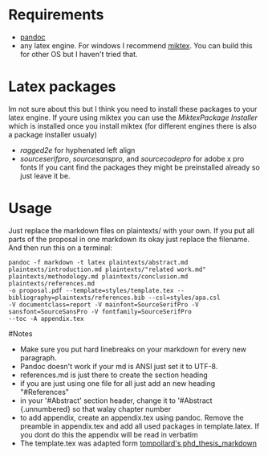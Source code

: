 # Requirements
 - [pandoc](https://github.com/jgm/pandoc/releases/tag/1.19.1)
 - any latex engine. For windows I recommend [miktex](https://miktex.org/download). You can build this for other OS but I haven't tried that.

# Latex packages
Im not sure about this but I think you need to install these packages to your latex engine.
If youre using miktex you can use the *MiktexPackage Installer* which is installed once you install miktex (for different engines there is also a package installer usualy)
 - *ragged2e* for hyphenated left align
 - *sourceserifpro*, *sourcesanspro*, and *sourcecodepro* for adobe x pro fonts
If you cant find the packages they might be preinstalled already so just leave it be.

# Usage
Just replace the markdown files on plaintexts/ with your own.
If you put all parts of the proposal in one markdown its okay just replace the filename.
And then run this on a terminal:
```
pandoc -f markdown -t latex plaintexts/abstract.md plaintexts/introduction.md plaintexts/"related work.md"  plaintexts/methodology.md plaintexts/conclusion.md plaintexts/references.md 
-o proposal.pdf --template=styles/template.tex --bibliography=plaintexts/references.bib --csl=styles/apa.csl
-V documentclass=report -V mainfont=SourceSerifPro -V sansfont=SourceSansPro -V fontfamily=SourceSerifPro
--toc -A appendix.tex
```

#Notes
 - Make sure you put hard linebreaks on your markdown for every new paragraph.
 - Pandoc doesn't work if your md is ANSI just set it to UTF-8.
 - references.md is just there to create the section heading
 - if you are just using one file for all just add an new heading "#References"
 - in your '#Abstract' section header, change it to '#Abstract {.unnumbered} so that walay chapter number
 - to add appendix, create an appendix.tex using pandoc. Remove the preamble in appendix.tex and add all used packages in template.latex. If you dont do this the appendix will be read in verbatim
 - The template.tex was adapted form [tompollard's phd_thesis_markdown](https://github.com/tompollard/phd_thesis_markdown)
